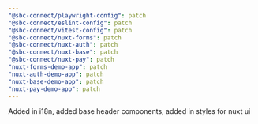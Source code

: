 ```yaml
---
"@sbc-connect/playwright-config": patch
"@sbc-connect/eslint-config": patch
"@sbc-connect/vitest-config": patch
"@sbc-connect/nuxt-forms": patch
"@sbc-connect/nuxt-auth": patch
"@sbc-connect/nuxt-base": patch
"@sbc-connect/nuxt-pay": patch
"nuxt-forms-demo-app": patch
"nuxt-auth-demo-app": patch
"nuxt-base-demo-app": patch
"nuxt-pay-demo-app": patch
---
```


Added in i18n, added base header components, added in styles for nuxt ui
